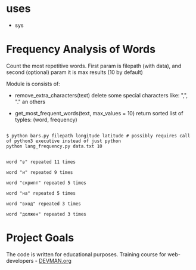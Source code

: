 # uses

- sys

# Frequency Analysis of Words

Count the most repetitive words. First param is filepath (with data), and second (optional) param
it is max results (10 by default)

Module is consists of:

- remove_extra_characters(text)
delete some special characters like: ",", "." an others

- get_most_frequent_words(text, max_values = 10)
return sorted list of typles: (word, frequency)

```#!bash

$ python bars.py filepath longitude latitude # possibly requires call of python3 executive instead of just python
python lang_frequency.py data.txt 10                                                                                                                                                  


word "в" repeated 11 times                                                                                                                                                                              
                                                                                                                                                                                                        
word "и" repeated 9 times                                                                                                                                                                               
                                                                                                                                                                                                        
word "скрипт" repeated 5 times                                                                                                                                                                          
                                                                                                                                                                                                        
word "на" repeated 5 times                                                                                                                                                                              
                                                                                                                                                                                                        
word "вход" repeated 3 times                                                                                                                                                                            
                                                                                                                                                                                                        
word "должен" repeated 3 times 

```

# Project Goals

The code is written for educational purposes. Training course for web-developers - [DEVMAN.org](https://devman.org)
